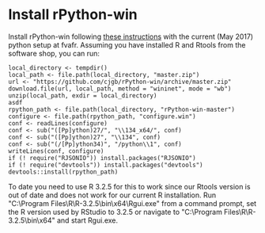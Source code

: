 <!-- howto_fva.md is generated from howto_fva.Rmd. Please edit that file -->

# Install rPython-win
Install rPython-win following 
[these instructions](https://github.com/cjgb/rPython-win)
with the current (May 2017) python setup at fvafr. 
Assuming you have installed R and Rtools from the software shop, you can run:


```
local_directory <- tempdir()
local_path <- file.path(local_directory, "master.zip")
url <- "https://github.com/cjgb/rPython-win/archive/master.zip"
download.file(url, local_path, method = "wininet", mode = "wb")
unzip(local_path, exdir = local_directory)
asdf
rpython_path <- file.path(local_directory, "rPython-win-master")
configure <- file.path(rpython_path, "configure.win")
conf <- readLines(configure)
conf <- sub("([Pp]ython)27/", "\\134_x64/", conf)
conf <- sub("([Pp]ython)27", "\\134", conf)
conf <- sub("(/[Pp]ython34)", "/python\\1", conf)
writeLines(conf, configure)
if (! require("RJSONIO")) install.packages("RJSONIO")
if (! require("devtools")) install.packages("devtools")
devtools::install(rpython_path)
```
To date you need to use R 3.2.5 for this to work since our Rtools version is out
of date and does not work for our current R installation. 
Run "C:\Program Files\R\R-3.2.5\bin\x64\Rgui.exe" from a command prompt, set the 
R version used by RStudio to 3.2.5 or 
navigate to "C:\Program Files\R\R-3.2.5\bin\x64" and start Rgui.exe.

